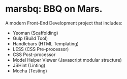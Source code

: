 # marsbq: BBQ on Mars.
A modern Front-End Development project that includes:
- Yeoman (Scaffolding)
- Gulp (Build Tool)
- Handlebars (HTML Templating)
- LESS (CSS Pre-processor)
- CSS Post-processor
- Model Helper Viewer (Javascript modular structure)
- JSHint (Linting)
- Mocha (Testing)

